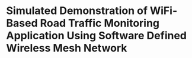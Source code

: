 # Simulated Demonstration of WiFi-Based Road Traffic Monitoring Application Using Software Defined Wireless Mesh Network
